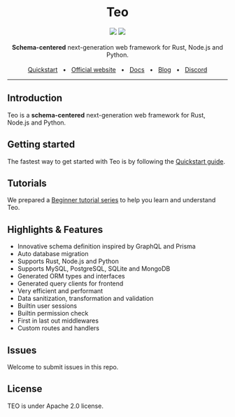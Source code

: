 <div align="center">
  <h1>Teo</h1>
  <a href="https://github.com/teocloud/teo/blob/master/LICENSE"><img src="https://img.shields.io/github/license/teocloud/teo.svg?style=flat-square" /></a>
  <a href="https://github.com/teocloud/teo"><img src="https://img.shields.io/badge/PRs-welcome-brightgreen.svg?style=flat-square" /></a>
  <br />
  <br />
  <div><strong>Schema-centered</strong> next-generation web framework for Rust, Node.js and Python.</div>
  <br />
  <a href="https://docs.teocloud.io/getting-started/quickstart">Quickstart</a>
  <span>&nbsp;&nbsp;•&nbsp;&nbsp;</span>
  <a href="https://teocloud.io/">Official website</a>
  <span>&nbsp;&nbsp;•&nbsp;&nbsp;</span>
  <a href="https://docs.teocloud.io/">Docs</a>
  <span>&nbsp;&nbsp;•&nbsp;&nbsp;</span>
  <a href="https://teocloud.io/blog">Blog</a>
  <span>&nbsp;&nbsp;•&nbsp;&nbsp;</span>
  <a href="https://teocloud.io/discord">Discord</a>
  <br />
  <hr />
</div>

## Introduction

Teo is a **schema-centered** next-generation web framework for Rust, Node.js and Python.

## Getting started

The fastest way to get started with Teo is by following the [Quickstart guide](https://docs.teocloud.io/getting-started/quickstart).

## Tutorials

We prepared a [Beginner tutorial series](https://docs.teocloud.io/getting-started/beginner-tutorial/write-a-schema-only-app)
to help you learn and understand Teo.

## Highlights & Features

* Innovative schema definition inspired by GraphQL and Prisma
* Auto database migration
* Supports Rust, Node.js and Python
* Supports MySQL, PostgreSQL, SQLite and MongoDB
* Generated ORM types and interfaces
* Generated query clients for frontend
* Very efficient and performant
* Data sanitization, transformation and validation
* Builtin user sessions
* Builtin permission check
* First in last out middlewares
* Custom routes and handlers

## Issues

Welcome to submit issues in this repo.

## License

TEO is under Apache 2.0 license.

